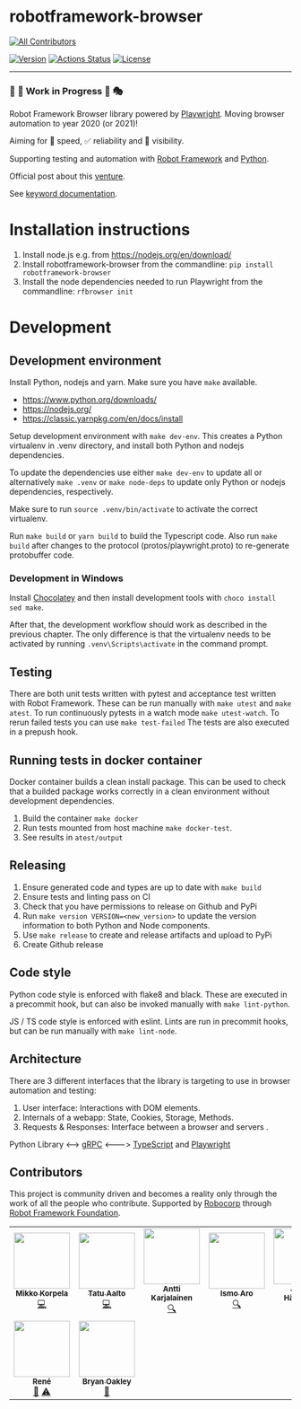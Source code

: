 # robotframework-browser
<!-- ALL-CONTRIBUTORS-BADGE:START - Do not remove or modify this section -->
[![All Contributors](https://img.shields.io/badge/all_contributors-9-orange.svg?style=flat-square)](#contributors-)
<!-- ALL-CONTRIBUTORS-BADGE:END -->
[![Version](https://img.shields.io/pypi/v/robotframework-browser.svg)](https://pypi.python.org/pypi/robotframework-browser)
[![Actions Status](https://github.com/MarketSquare/robotframework-browser/workflows/Continuous%20integration/badge.svg)](https://github.com/MarketSquare/robotframework-browser/actions)
[![License](https://img.shields.io/badge/License-Apache%202.0-blue.svg)](https://opensource.org/licenses/Apache-2.0)

----

### :construction_worker: :construction: Work in Progress :construction: :performing_arts:

Robot Framework Browser library powered by [Playwright](https://playwright.dev/). Moving browser automation to year 2020 (or 2021)!

Aiming for :rocket: speed, :white_check_mark: reliability and :microscope: visibility.

Supporting testing and automation with [Robot Framework](https://robotframework.org) and [Python](https://python.org).

Official post about this [venture](https://forum.robotframework.org/t/moving-robot-framework-browser-automation-to-2020-or-2021/323).

See [keyword documentation](https://marketsquare.github.io/robotframework-browser/Browser.html).

# Installation instructions

1. Install node.js e.g. from https://nodejs.org/en/download/
2. Install robotframework-browser from the commandline: `pip install robotframework-browser`
3. Install the node dependencies needed to run Playwright from the commandline: `rfbrowser init`

# Development

## Development environment

Install Python, nodejs and yarn. Make sure you have `make` available.
- https://www.python.org/downloads/
- https://nodejs.org/
- https://classic.yarnpkg.com/en/docs/install

Setup development environment with `make dev-env`.
This creates a Python virtualenv in .venv directory, and install both Python and
nodejs dependencies.

To update the dependencies use either `make dev-env` to update all or
alternatively `make .venv` or `make node-deps` to update only Python or nodejs
dependencies, respectively.

Make sure to run `source .venv/bin/activate` to activate the correct virtualenv.

Run `make build` or `yarn build` to build the Typescript code. Also run `make build`
after changes to the protocol (protos/playwright.proto) to re-generate protobuffer code.

### Development in Windows

Install [Chocolatey](https://chocolatey.org/) and then install development tools with
`choco install sed make`.

After that, the development workflow should work as described in the previous chapter.
The only difference is that the virtualenv needs to be activated by running
`.venv\Scripts\activate` in the command prompt.

## Testing
There are both unit tests written with pytest and acceptance test written with
Robot Framework. These can be run manually with `make utest` and `make atest`.
To run continuously pytests in a watch mode `make utest-watch`.
To rerun failed tests you can use `make test-failed` The tests are also executed in a prepush hook.

## Running tests in docker container

Docker container builds a clean install package. This can be used to check that a builded package works correctly in a clean environment without development dependencies.

1. Build the container `make docker`
2. Run tests mounted from host machine `make docker-test`.
3. See results in `atest/output`

## Releasing
1. Ensure generated code and types are up to date with `make build`
2. Ensure tests and linting pass on CI
3. Check that you have permissions to release on Github and PyPi
4. Run `make version VERSION=<new_version>` to update the version information to both Python and Node components.
5. Use `make release` to create and release artifacts and upload to PyPi
6. Create Github release

## Code style
Python code style is enforced with flake8 and black. These are executed in a
precommit hook, but can also be invoked manually with `make lint-python`.

JS / TS code style is enforced with eslint. Lints are run in precommit hooks, but can be run manually with `make lint-node`.

## Architecture

There are 3 different interfaces that the library is targeting to use in browser automation and testing:

1. User interface: Interactions with DOM elements.
2. Internals of a webapp: State, Cookies, Storage, Methods.
3. Requests & Responses: Interface between a browser and servers .

Python Library <--> [gRPC](https://grpc.io/) <---> [TypeScript](https://www.typescriptlang.org/) and [Playwright](https://playwright.dev/)

## Contributors

This project is community driven and becomes a reality only through the work of all the people who contribute.
Supported by [Robocorp](https://robocorp.com/) through [Robot Framework Foundation](https://robotframework.org/foundation/).
<!-- ALL-CONTRIBUTORS-LIST:START - Do not remove or modify this section -->
<!-- prettier-ignore-start -->
<!-- markdownlint-disable -->
<table>
  <tr>
    <td align="center"><a href="https://github.com/mkorpela"><img src="https://avatars1.githubusercontent.com/u/136885?v=4" width="100px;" alt=""/><br /><sub><b>Mikko Korpela</b></sub></a><br /><a href="https://github.com/MarketSquare/robotframework-browser/commits?author=mkorpela" title="Code">💻</a></td>
    <td align="center"><a href="https://github.com/aaltat"><img src="https://avatars0.githubusercontent.com/u/2665023?v=4" width="100px;" alt=""/><br /><sub><b>Tatu Aalto</b></sub></a><br /><a href="https://github.com/MarketSquare/robotframework-browser/commits?author=aaltat" title="Code">💻</a></td>
    <td align="center"><a href="https://robocorp.com"><img src="https://avatars1.githubusercontent.com/u/8512727?v=4" width="100px;" alt=""/><br /><sub><b>Antti Karjalainen</b></sub></a><br /><a href="#fundingFinding-aikarjal" title="Funding Finding">🔍</a></td>
    <td align="center"><a href="https://www.linkedin.com/in/ismoaro/"><img src="https://avatars2.githubusercontent.com/u/1047173?v=4" width="100px;" alt=""/><br /><sub><b>Ismo Aro</b></sub></a><br /><a href="#fundingFinding-IsNoGood" title="Funding Finding">🔍</a></td>
    <td align="center"><a href="https://twitter.com/janneharkonen"><img src="https://avatars3.githubusercontent.com/u/159146?v=4" width="100px;" alt=""/><br /><sub><b>Janne Härkönen</b></sub></a><br /><a href="https://github.com/MarketSquare/robotframework-browser/commits?author=yanne" title="Code">💻</a></td>
    <td align="center"><a href="http://xylix.fi"><img src="https://avatars1.githubusercontent.com/u/13387304?v=4" width="100px;" alt=""/><br /><sub><b>Kerkko Pelttari</b></sub></a><br /><a href="https://github.com/MarketSquare/robotframework-browser/commits?author=xylix" title="Code">💻</a></td>
    <td align="center"><a href="https://robocorp.com"><img src="https://avatars3.githubusercontent.com/u/54288445?v=4" width="100px;" alt=""/><br /><sub><b>Robocorp</b></sub></a><br /><a href="#financial-robocorp" title="Financial">💵</a></td>
  </tr>
  <tr>
    <td align="center"><a href="https://github.com/Snooz82"><img src="https://avatars0.githubusercontent.com/u/41592183?v=4" width="100px;" alt=""/><br /><sub><b>René</b></sub></a><br /><a href="#ideas-Snooz82" title="Ideas, Planning, & Feedback">🤔</a> <a href="https://github.com/MarketSquare/robotframework-browser/commits?author=Snooz82" title="Tests">⚠️</a></td>
    <td align="center"><a href="https://github.com/boakley"><img src="https://avatars0.githubusercontent.com/u/1123938?v=4" width="100px;" alt=""/><br /><sub><b>Bryan Oakley</b></sub></a><br /><a href="#ideas-boakley" title="Ideas, Planning, & Feedback">🤔</a></td>
  </tr>
</table>

<!-- markdownlint-enable -->
<!-- prettier-ignore-end -->
<!-- ALL-CONTRIBUTORS-LIST:END -->
